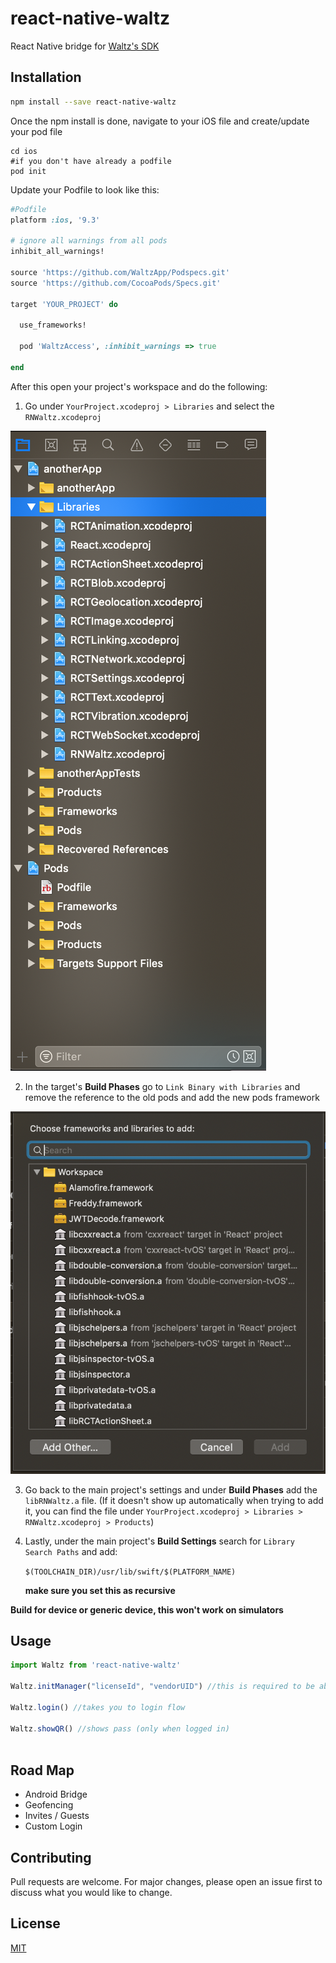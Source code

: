 # react-native-waltz

React Native bridge for [Waltz's SDK](http://waltzapp.com)

## Installation

```bash
npm install --save react-native-waltz
```
Once the npm install is done, navigate to your iOS file and create/update your pod file
```
cd ios
#if you don't have already a podfile
pod init
```

Update your Podfile to look like this:
```ruby
#Podfile
platform :ios, '9.3'

# ignore all warnings from all pods
inhibit_all_warnings!

source 'https://github.com/WaltzApp/Podspecs.git'
source 'https://github.com/CocoaPods/Specs.git'

target 'YOUR_PROJECT' do
 
  use_frameworks!

  pod 'WaltzAccess', :inhibit_warnings => true

end

```
After this open your project's workspace and do the following:

1. Go under `YourProject.xcodeproj > Libraries` and select the `RNWaltz.xcodeproj`

![Xcode-Navigator](images/xcode-navigator.png)

2. In the target's **Build Phases** go to `Link Binary with Libraries` and remove the reference to the old pods and add the new pods framework  

![project-Settings](images/project-settings.png)

3. Go back to the main project's settings and under **Build Phases** add the `libRNWaltz.a` file. (If it doesn't show up automatically when trying to add it, you can find the file under `YourProject.xcodeproj > Libraries > RNWaltz.xcodeproj > Products`)

4. Lastly, under the main project's **Build Settings** search for `Library Search Paths` and add:

   `$(TOOLCHAIN_DIR)/usr/lib/swift/$(PLATFORM_NAME)`

   **make sure you set this as recursive**

**Build for device or generic device, this won't work on simulators**

## Usage

```javascript
import Waltz from 'react-native-waltz'

Waltz.initManager("licenseId", "vendorUID") //this is required to be able to use the sdk

Waltz.login() //takes you to login flow

Waltz.showQR() //shows pass (only when logged in)
 
```

## Road Map

- Android Bridge
- Geofencing
- Invites / Guests
- Custom Login

## Contributing
Pull requests are welcome. For major changes, please open an issue first to discuss what you would like to change.

## License
[MIT](https://choosealicense.com/licenses/mit/)
